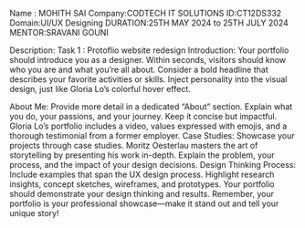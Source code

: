 Name : MOHITH SAI
Company:CODTECH IT SOLUTIONS
ID:CT12DS332
Domain:UI/UX Designing
DURATION:25TH MAY 2024 to 25TH JULY 2024
MENTOR:SRAVANI GOUNI

Description:
Task 1 :
Protoflio website redesign
Introduction: Your portfolio should introduce you as a designer. Within seconds, visitors should know who you are and what you’re all about. Consider a bold headline that describes your favorite activities or skills. Inject personality into the visual design, just like Gloria Lo’s colorful hover effect.

About Me: Provide more detail in a dedicated “About” section. Explain what you do, your passions, and your journey. Keep it concise but impactful. Gloria Lo’s portfolio includes a video, values expressed with emojis, and a thorough testimonial from a former employer.
Case Studies: Showcase your projects through case studies. Moritz Oesterlau masters the art of storytelling by presenting his work in-depth. Explain the problem, your process, and the impact of your design decisions.
Design Thinking Process: Include examples that span the UX design process. Highlight research insights, concept sketches, wireframes, and prototypes. Your portfolio should demonstrate your design thinking and results.
Remember, your portfolio is your professional showcase—make it stand out and tell your unique story!

